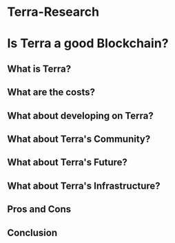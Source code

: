 # Terra-Research
# Is Terra a good Blockchain?

## What is Terra?

## What are the costs?

## What about developing on Terra?

## What about Terra's Community?

## What about Terra's Future?

## What about Terra's Infrastructure?

## Pros and Cons

## Conclusion
